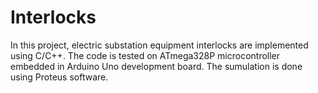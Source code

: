 # Interlocks
In this project, electric substation equipment interlocks are implemented using C/C++. The code is tested on ATmega328P microcontroller embedded in Arduino Uno development board.
The sumulation is done using Proteus software. 
